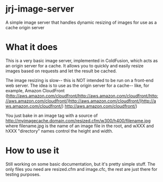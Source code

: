 jrj-image-server
================

A simple image server that handles dynamic resizing of images for use as a cache origin server

What it does
================
This is a very basic image server, implemented in ColdFusion, which acts as an origin server for a cache. It allows you to quickly and easily resize images based on requests and let the result be cached.

The image resizing is slow-- this is NOT intended to be run on a front-end web server. The idea is to use as the origin server for a cache-- like, for example, Amazon CloudFront (http://aws.amazon.com/cloudfront/http://aws.amazon.com/cloudfront/http://aws.amazon.com/cloudfront/)http://aws.amazon.com/cloudfront/)http://aws.amazon.com/cloudfront/) http://aws.amazon.com/cloudfront/)  

You just bake in an image tag with a source of http://myimagecache.domain.com/resized.cfm/w300/h400/filename.jpg where filename.jpg is the name of an image file in the root, and wXXX and hXXX "directory" names control the height and width.

How to use it
================
Still working on some basic documentation, but it's pretty simple stuff. The only files you need are resized.cfm and image.cfc, the rest are just there for testing purposes. 

